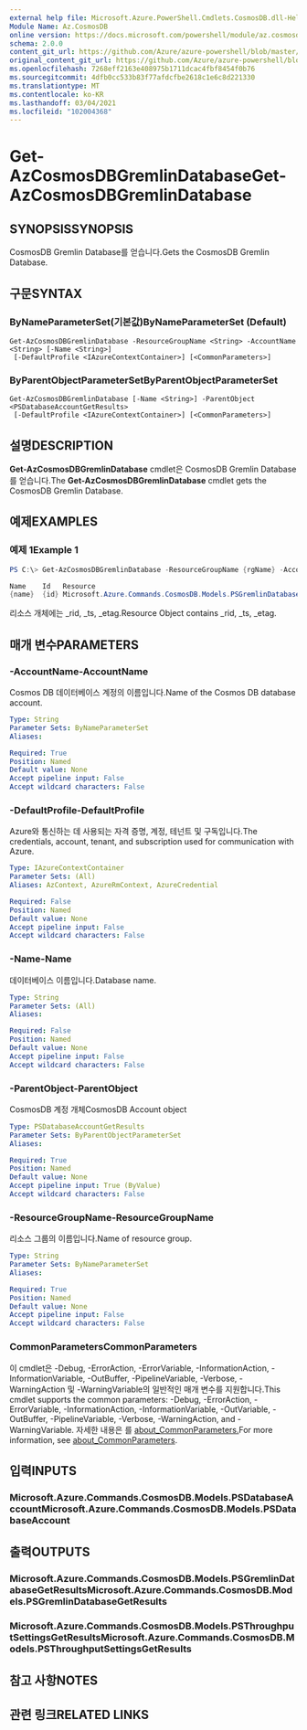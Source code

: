 ```yaml
---
external help file: Microsoft.Azure.PowerShell.Cmdlets.CosmosDB.dll-Help.xml
Module Name: Az.CosmosDB
online version: https://docs.microsoft.com/powershell/module/az.cosmosdb/get-azcosmosdbgremlindatabase
schema: 2.0.0
content_git_url: https://github.com/Azure/azure-powershell/blob/master/src/CosmosDB/CosmosDB/help/Get-AzCosmosDBGremlinDatabase.md
original_content_git_url: https://github.com/Azure/azure-powershell/blob/master/src/CosmosDB/CosmosDB/help/Get-AzCosmosDBGremlinDatabase.md
ms.openlocfilehash: 7268eff2163e408975b1711dcac4fbf8454f0b76
ms.sourcegitcommit: 4dfb0cc533b83f77afdcfbe2618c1e6c8d221330
ms.translationtype: MT
ms.contentlocale: ko-KR
ms.lasthandoff: 03/04/2021
ms.locfileid: "102004368"
---
```

# <span data-ttu-id="ce98b-101">Get-AzCosmosDBGremlinDatabase</span><span class="sxs-lookup"><span data-stu-id="ce98b-101">Get-AzCosmosDBGremlinDatabase</span></span>

## <span data-ttu-id="ce98b-102">SYNOPSIS</span><span class="sxs-lookup"><span data-stu-id="ce98b-102">SYNOPSIS</span></span>
<span data-ttu-id="ce98b-103">CosmosDB Gremlin Database를 얻습니다.</span><span class="sxs-lookup"><span data-stu-id="ce98b-103">Gets the CosmosDB Gremlin Database.</span></span>

## <span data-ttu-id="ce98b-104">구문</span><span class="sxs-lookup"><span data-stu-id="ce98b-104">SYNTAX</span></span>

### <span data-ttu-id="ce98b-105">ByNameParameterSet(기본값)</span><span class="sxs-lookup"><span data-stu-id="ce98b-105">ByNameParameterSet (Default)</span></span>
```
Get-AzCosmosDBGremlinDatabase -ResourceGroupName <String> -AccountName <String> [-Name <String>]
 [-DefaultProfile <IAzureContextContainer>] [<CommonParameters>]
```

### <span data-ttu-id="ce98b-106">ByParentObjectParameterSet</span><span class="sxs-lookup"><span data-stu-id="ce98b-106">ByParentObjectParameterSet</span></span>
```
Get-AzCosmosDBGremlinDatabase [-Name <String>] -ParentObject <PSDatabaseAccountGetResults>
 [-DefaultProfile <IAzureContextContainer>] [<CommonParameters>]
```

## <span data-ttu-id="ce98b-107">설명</span><span class="sxs-lookup"><span data-stu-id="ce98b-107">DESCRIPTION</span></span>
<span data-ttu-id="ce98b-108">**Get-AzCosmosDBGremlinDatabase** cmdlet은 CosmosDB Gremlin Database를 얻습니다.</span><span class="sxs-lookup"><span data-stu-id="ce98b-108">The **Get-AzCosmosDBGremlinDatabase** cmdlet gets the CosmosDB Gremlin Database.</span></span>

## <span data-ttu-id="ce98b-109">예제</span><span class="sxs-lookup"><span data-stu-id="ce98b-109">EXAMPLES</span></span>

### <span data-ttu-id="ce98b-110">예제 1</span><span class="sxs-lookup"><span data-stu-id="ce98b-110">Example 1</span></span>
```powershell
PS C:\> Get-AzCosmosDBGremlinDatabase -ResourceGroupName {rgName} -AccountName {accountName} -Name {databaseName}

Name    Id   Resource
{name}  {id} Microsoft.Azure.Commands.CosmosDB.Models.PSGremlinDatabaseGetPropertiesResource
```

<span data-ttu-id="ce98b-111">리소스 개체에는 _rid, _ts, _etag.</span><span class="sxs-lookup"><span data-stu-id="ce98b-111">Resource Object contains _rid, _ts, _etag.</span></span>

## <span data-ttu-id="ce98b-112">매개 변수</span><span class="sxs-lookup"><span data-stu-id="ce98b-112">PARAMETERS</span></span>

### <span data-ttu-id="ce98b-113">-AccountName</span><span class="sxs-lookup"><span data-stu-id="ce98b-113">-AccountName</span></span>
<span data-ttu-id="ce98b-114">Cosmos DB 데이터베이스 계정의 이름입니다.</span><span class="sxs-lookup"><span data-stu-id="ce98b-114">Name of the Cosmos DB database account.</span></span>

```yaml
Type: String
Parameter Sets: ByNameParameterSet
Aliases:

Required: True
Position: Named
Default value: None
Accept pipeline input: False
Accept wildcard characters: False
```

### <span data-ttu-id="ce98b-115">-DefaultProfile</span><span class="sxs-lookup"><span data-stu-id="ce98b-115">-DefaultProfile</span></span>
<span data-ttu-id="ce98b-116">Azure와 통신하는 데 사용되는 자격 증명, 계정, 테넌트 및 구독입니다.</span><span class="sxs-lookup"><span data-stu-id="ce98b-116">The credentials, account, tenant, and subscription used for communication with Azure.</span></span>

```yaml
Type: IAzureContextContainer
Parameter Sets: (All)
Aliases: AzContext, AzureRmContext, AzureCredential

Required: False
Position: Named
Default value: None
Accept pipeline input: False
Accept wildcard characters: False
```

### <span data-ttu-id="ce98b-117">-Name</span><span class="sxs-lookup"><span data-stu-id="ce98b-117">-Name</span></span>
<span data-ttu-id="ce98b-118">데이터베이스 이름입니다.</span><span class="sxs-lookup"><span data-stu-id="ce98b-118">Database name.</span></span>

```yaml
Type: String
Parameter Sets: (All)
Aliases:

Required: False
Position: Named
Default value: None
Accept pipeline input: False
Accept wildcard characters: False
```

### <span data-ttu-id="ce98b-119">-ParentObject</span><span class="sxs-lookup"><span data-stu-id="ce98b-119">-ParentObject</span></span>
<span data-ttu-id="ce98b-120">CosmosDB 계정 개체</span><span class="sxs-lookup"><span data-stu-id="ce98b-120">CosmosDB Account object</span></span>

```yaml
Type: PSDatabaseAccountGetResults
Parameter Sets: ByParentObjectParameterSet
Aliases:

Required: True
Position: Named
Default value: None
Accept pipeline input: True (ByValue)
Accept wildcard characters: False
```

### <span data-ttu-id="ce98b-121">-ResourceGroupName</span><span class="sxs-lookup"><span data-stu-id="ce98b-121">-ResourceGroupName</span></span>
<span data-ttu-id="ce98b-122">리소스 그룹의 이름입니다.</span><span class="sxs-lookup"><span data-stu-id="ce98b-122">Name of resource group.</span></span>

```yaml
Type: String
Parameter Sets: ByNameParameterSet
Aliases:

Required: True
Position: Named
Default value: None
Accept pipeline input: False
Accept wildcard characters: False
```

### <span data-ttu-id="ce98b-123">CommonParameters</span><span class="sxs-lookup"><span data-stu-id="ce98b-123">CommonParameters</span></span>
<span data-ttu-id="ce98b-124">이 cmdlet은 -Debug, -ErrorAction, -ErrorVariable, -InformationAction, -InformationVariable, -OutBuffer, -PipelineVariable, -Verbose, -WarningAction 및 -WarningVariable의 일반적인 매개 변수를 지원합니다.</span><span class="sxs-lookup"><span data-stu-id="ce98b-124">This cmdlet supports the common parameters: -Debug, -ErrorAction, -ErrorVariable, -InformationAction, -InformationVariable, -OutVariable, -OutBuffer, -PipelineVariable, -Verbose, -WarningAction, and -WarningVariable.</span></span> <span data-ttu-id="ce98b-125">자세한 내용은 를 [about_CommonParameters.](http://go.microsoft.com/fwlink/?LinkID=113216)</span><span class="sxs-lookup"><span data-stu-id="ce98b-125">For more information, see [about_CommonParameters](http://go.microsoft.com/fwlink/?LinkID=113216).</span></span>

## <span data-ttu-id="ce98b-126">입력</span><span class="sxs-lookup"><span data-stu-id="ce98b-126">INPUTS</span></span>

### <span data-ttu-id="ce98b-127">Microsoft.Azure.Commands.CosmosDB.Models.PSDatabaseAccount</span><span class="sxs-lookup"><span data-stu-id="ce98b-127">Microsoft.Azure.Commands.CosmosDB.Models.PSDatabaseAccount</span></span>

## <span data-ttu-id="ce98b-128">출력</span><span class="sxs-lookup"><span data-stu-id="ce98b-128">OUTPUTS</span></span>

### <span data-ttu-id="ce98b-129">Microsoft.Azure.Commands.CosmosDB.Models.PSGremlinDatabaseGetResults</span><span class="sxs-lookup"><span data-stu-id="ce98b-129">Microsoft.Azure.Commands.CosmosDB.Models.PSGremlinDatabaseGetResults</span></span>

### <span data-ttu-id="ce98b-130">Microsoft.Azure.Commands.CosmosDB.Models.PSThroughputSettingsGetResults</span><span class="sxs-lookup"><span data-stu-id="ce98b-130">Microsoft.Azure.Commands.CosmosDB.Models.PSThroughputSettingsGetResults</span></span>

## <span data-ttu-id="ce98b-131">참고 사항</span><span class="sxs-lookup"><span data-stu-id="ce98b-131">NOTES</span></span>

## <span data-ttu-id="ce98b-132">관련 링크</span><span class="sxs-lookup"><span data-stu-id="ce98b-132">RELATED LINKS</span></span>
